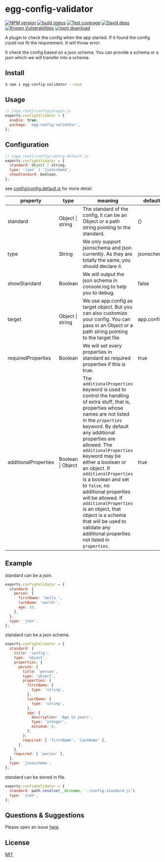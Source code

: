 # egg-config-validator

[![NPM version][npm-image]][npm-url]
[![build status][travis-image]][travis-url]
[![Test coverage][codecov-image]][codecov-url]
[![David deps][david-image]][david-url]
[![Known Vulnerabilities][snyk-image]][snyk-url]
[![npm download][download-image]][download-url]

[npm-image]: https://img.shields.io/npm/v/egg-config-validator.svg?style=flat-square
[npm-url]: https://npmjs.org/package/egg-config-validator
[travis-image]: https://img.shields.io/travis/toxic-johann/egg-config-validator.svg?style=flat-square
[travis-url]: https://travis-ci.org/toxic-johann/egg-config-validator
[codecov-image]: https://img.shields.io/codecov/c/github/toxic-johann/egg-config-validator.svg?style=flat-square
[codecov-url]: https://codecov.io/github/toxic-johann/egg-config-validator?branch=master
[david-image]: https://img.shields.io/david/toxic-johann/egg-config-validator.svg?style=flat-square
[david-url]: https://david-dm.org/toxic-johann/egg-config-validator
[snyk-image]: https://snyk.io/test/npm/egg-config-validator/badge.svg?style=flat-square
[snyk-url]: https://snyk.io/test/npm/egg-config-validator
[download-image]: https://img.shields.io/npm/dm/egg-config-validator.svg?style=flat-square
[download-url]: https://npmjs.org/package/egg-config-validator

A plugin to check the config when the app started. If it found the config could not fit the requirement. It will throw error.

It check the config based on a json schema. You can provide a schema or a json which we will transfer into a schema.

## Install

```bash
$ npm i egg-config-validator --save
```

## Usage

```js
// {app_root}/config/plugin.js
exports.configValidator = {
  enable: true,
  package: 'egg-config-validator',
};
```

## Configuration

```js
// {app_root}/config/config.default.js
exports.configValidator = {
  standard: Object | string,
  type: 'json' | 'jsonschema',
  showStandard: boolean,
};
```

see [config/config.default.js](config/config.default.js) for more detail.

| property             | type              | meaning                                  | default    | limitation                    |
| -------------------- | ----------------- | ---------------------------------------- | ---------- | ----------------------------- |
| standard             | Object \| string  | The standard of the config, it can be an Object or a path string pointing to the standard. | {}         |                               |
| type                 | String            | We only support jsonschema and json currently. As they are totally the same, you should declare it. | jsonschema |                               |
| showStandard         | Boolean           | We will output the json schema in console.log to help you to debug. | false      |                               |
| target               | Object \| string  | We use app.config as target object. But you can also customize your config. You can pass in an Object or a path string pointing to the target file | app.config |                               |
| requiredProperties   | Boolean           | We will set every properties in standard as required properties if this is true. | true       | Only work when type is `JSON` |
| additionalProperties | Boolean \| Object | The `additionalProperties` keyword is used to control the handling of extra stuff, that is, properties whose names are not listed in the `properties` keyword. By default any additional properties are allowed. The `additionalProperties` keyword may be either a boolean or an object. If `additionalProperties` is a boolean and set to `false`, no additional properties will be allowed. If `additionalProperties` is an object, that object is a schema that will be used to validate any additional properties not listed in `properties`. | true       | Only work when type is `JSON` |

## Example

standard can be a json.

```javascript
exports.configValidator = {
  standard: {
    person: {
      firstName: 'hello ',
      lastName: 'world!',
      age: 33,
    },
  },
  type: 'json',
};
```

standard can be a json schema.

```javascript
exports.configValidator = {
  standard: {
    title: 'config',
    type: 'object',
    properties: {
      person: {
        title: 'person',
        type: 'object',
        properties: {
          firstName: {
            type: 'string',
          },
          lastName: {
            type: 'string',
          },
          age: {
            description: 'Age in years',
            type: 'integer',
            minimum: 0,
          },
        },
        required: [ 'firstName', 'lastName' ],
      },
    },
    required: [ 'person' ],
  },
  type: 'jsonschema',
};
```

standard can be stored in file.

```javascript
exports.configValidator = {
  standard: path.resolve(__dirname, './config.standard.js'),
  type: 'json',
};
```

## Questions & Suggestions

Please open an issue [here](https://github.com/toxic-johann/egg-config-validator/issues).

## License

[MIT](LICENSE)
